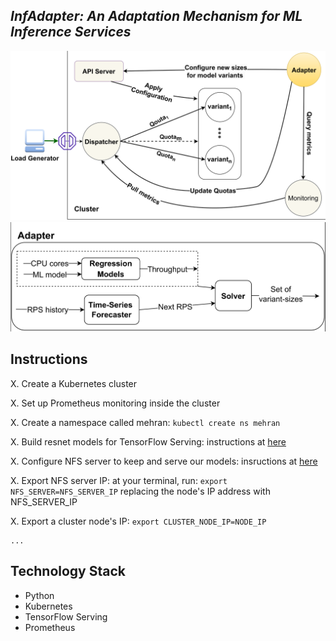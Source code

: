*InfAdapter: An Adaptation Mechanism for ML Inference Services*
-

<img src="architecture.png" alt="InfAdapter Structure" style="width:600px;"/>
<img src="adapter-component.png" alt="InfAdapter Structure" style="width:600px;"/>

## Instructions
X. Create a Kubernetes cluster

X. Set up Prometheus monitoring inside the cluster

X. Create a namespace called mehran: `kubectl create ns mehran`

X. Build resnet models for TensorFlow Serving: instructions at [here](./examples/torch-resnet-kserve/example6/build_models.md)

X. Configure NFS server to keep and serve our models:
insructions at [here](./examples/torch-resnet-kserve/example6/build_nfs_server.md)

X. Export NFS server IP: at your terminal, run:  `export NFS_SERVER=NFS_SERVER_IP` replacing the node's IP address with NFS_SERVER_IP

X. Export a cluster node's IP: `export CLUSTER_NODE_IP=NODE_IP`


    ...


## Technology Stack
- Python
- Kubernetes
- TensorFlow Serving
- Prometheus
